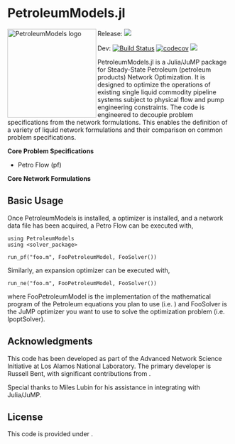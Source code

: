 # PetroleumModels.jl

<img src="https://lanl-ansi.github.io/PetroleumModels.jl/doc/assets/PetroleumModels.png" align="left" width="200" alt="PetroleumModels logo">

Release: [![](https://img.shields.io/badge/docs-stable-blue.svg)](https://lanl-ansi.github.io/PetroleumModels.jl/stable)

Dev:
[![Build Status](https://travis-ci.org/lanl-ansi/GasModels.jl.svg?branch=master)](https://travis-ci.org/lanl-ansi/GasModels.jl)
[![codecov](https://codecov.io/gh/lanl-ansi/GasModels.jl/branch/master/graph/badge.svg)](https://codecov.io/gh/lanl-ansi/GasModels.jl)
[![](https://img.shields.io/badge/docs-latest-blue.svg)](https://lanl-ansi.github.io/GasModels.jl/latest)

PetroleumModels.jl is a Julia/JuMP package for Steady-State Petroleum (petroleum products) Network Optimization.
It is designed to optimize the operations of existing single liquid commodity pipeline systems subject to physical flow and pump engineering constraints. The code is engineered to decouple problem specifications from the network formulations. This enables the definition of a variety of liquid network formulations and their comparison on common problem specifications.

**Core Problem Specifications**
* Petro Flow (pf)

**Core Network Formulations**


## Basic Usage


Once PetroleumModels is installed, a optimizer is installed, and a network data file has been acquired, a Petro Flow can be executed with,
```
using PetroleumModels
using <solver_package>

run_pf("foo.m", FooPetroleumModel, FooSolver())
```

Similarly, an expansion optimizer can be executed with,
```
run_ne("foo.m", FooPetroleumModel, FooSolver())
```

where FooPetroleumModel is the implementation of the mathematical program of the Petroleum equations you plan to use (i.e. ) and FooSolver is the JuMP optimizer you want to use to solve the optimization problem (i.e. IpoptSolver).


## Acknowledgments

This code has been developed as part of the Advanced Network Science Initiative at Los Alamos National Laboratory.
The primary developer is Russell Bent, with significant contributions from .

Special thanks to Miles Lubin for his assistance in integrating with Julia/JuMP.


## License

This code is provided under .
